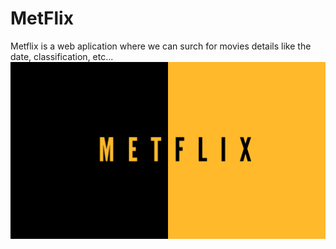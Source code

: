 # MetFlix
Metflix is a web aplication where we can surch for movies details like the date, classification, etc... 
<img src="./assets/hustle.png">

   
